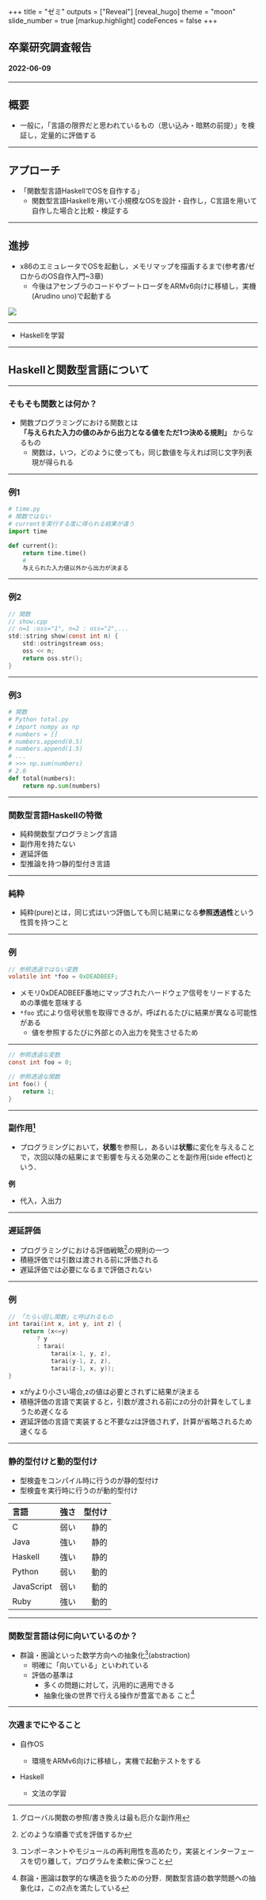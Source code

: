 +++
title = "ゼミ"
outputs = ["Reveal"]
[reveal_hugo]
theme = "moon"
slide_number = true
[markup.highlight]
codeFences = false
+++

## 卒業研究調査報告
#### 2022-06-09

---


## 概要
- 一般に，「言語の限界だと思われているもの（思い込み・暗黙の前提）」を検証し，定量的に評価する

---

## アプローチ
- 「関数型言語HaskellでOSを自作する」
    - 関数型言語Haskellを用いて小規模なOSを設計・自作し，C言語を用いて自作した場合と比較・検証する

---

## 進捗
- x86のエミュレータでOSを起動し，メモリマップを描画するまで(参考書/ゼロからのOS自作入門~3章)
  - 今後はアセンブラのコードやブートローダをARMv6向けに移植し，実機(Arudino uno)で起動する
<img src="images/0602_1.png">

---

- Haskellを学習

---

## Haskellと関数型言語について

---

### そもそも関数とは何か？

- 関数プログラミングにおける関数とは  
**「与えられた入力の値のみから出力となる値をただ1つ決める規則」**
からなるもの  
    - 関数は，いつ，どのように使っても，同じ数値を与えれば同じ文字列表現が得られる  

---

### 例1
```py
# time.py
# 関数ではない
# currentを実行する度に得られる結果が違う
import time

def current():
    return time.time()
    # 
    与えられた入力値以外から出力が決まる
```

---


### 例2

```c
// 関数
// show.cpp
// n=1 :oss="1", n=2 : oss="2",...
std::string show(const int n) {
    std::ostringstream oss;
    oss << n;
    return oss.str();
}
```

---

### 例3

```py
# 関数
# Python total.py
# import numpy as np
# numbers = []
# numbers.append(0.5)
# numbers.append(1.5)
# ...
# >>> np.sum(numbers)
# 2.0
def total(numbers):
    return np.sum(numbers)
```

---

### 関数型言語Haskellの特徴

- 純粋関数型プログラミング言語  
- 副作用を持たない  
- 遅延評価  
- 型推論を持つ静的型付き言語  

---

### 純粋

- 純粋(pure)とは，同じ式はいつ評価しても同じ結果になる**参照透過性**という性質を持つこと  

---

### 例

```c
// 参照透過ではない変数
volatile int *foo = 0xDEADBEEF;
```

- メモリ0xDEADBEEF番地にマップされたハードウェア信号をリードするための準備を意味する
- `*foo` 式により信号状態を取得できるが，呼ばれるたびに結果が異なる可能性がある
    - 値を参照するたびに外部との入出力を発生させるため  

---

```c
// 参照透過な変数
const int foo = 0;
```

```c
// 参照透過な関数
int foo() {
    return 1;
}
```

---

### 副作用[^1]

- プログラミングにおいて，**状態**を参照し，あるいは**状態**に変化を与えることで，次回以降の結果にまで影響を与える効果のことを副作用(side effect)という．  

**例**  
- 代入，入出力  

[^1]: グローバル関数の参照/書き換えは最も厄介な副作用  

---

### 遅延評価

- プログラミングにおける評価戦略[^2]の規則の一つ
- 積極評価では引数は渡される前に評価される
- 遅延評価では必要になるまで評価されない

[^2]: どのような順番で式を評価するか

---

### 例

```c
// 「たらい回し関数」と呼ばれるもの
int tarai(int x, int y, int z) {
    return (x<=y)
        ? y
        : tarai(
            tarai(x-1, y, z),
            tarai(y-1, z, z),
            tarai(z-1, x, y));
}
```

- xがyより小さい場合,zの値は必要とされずに結果が決まる
- 積極評価の言語で実装すると，引数が渡される前にzの分の計算をしてしまうため遅くなる
- 遅延評価の言語で実装すると不要なzは評価されず，計算が省略されるため速くなる

---

### 静的型付けと動的型付け
- 型検査をコンパイル時に行うのが静的型付け
- 型検査を実行時に行うのが動的型付け

| 言語 | 強さ | 型付け |
|:-------|:--------:|-------:|
|C       |弱い         |静的       |
|Java       |強い         |静的       |
|Haskell       |強い         |静的       |
|Python       |弱い         |動的       |
|JavaScript       |弱い         |動的       |
|Ruby       |強い         |動的       |

---

### 関数型言語は何に向いているのか？

- 群論・圏論といった数学方向への抽象化[^3](abstraction)
    - 明確に「向いている」といわれている
    - 評価の基準は
        - 多くの問題に対して，汎用的に適用できる
        - 抽象化後の世界で行える操作が豊富である
    こと[^4]

[^3]: コンポーネントやモジュールの再利用性を高めたり，実装とインターフェースを切り離して，プログラムを柔軟に保つこと
[^4]: 群論・圏論は数学的な構造を扱うための分野．関数型言語の数学問題への抽象化は，この2点を満たしている

---

### 次週までにやること

- 自作OS
  - 環境をARMv6向けに移植し，実機で起動テストをする

- Haskell
  - 文法の学習